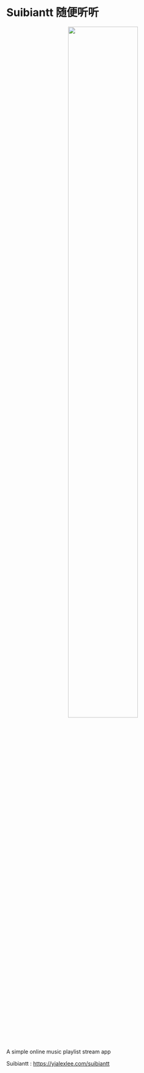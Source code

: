 # Suibiantt 随便听听
<p align="center"><img src="https://github.com/yialexlee/suibiantt/blob/main/example.png" width="60%" height="68%"></p>


A simple online music playlist stream app

Suibiantt : https://yialexlee.com/suibiantt
